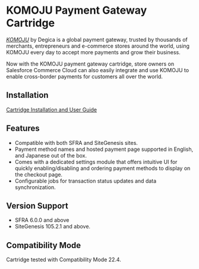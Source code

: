 # KOMOJU Payment Gateway Cartridge

[*KOMOJU*](https://en.komoju.com/) by Degica is a global payment
gateway, trusted by thousands of merchants, entrepreneurs and e-commerce stores around the world, using KOMOJU every day to accept more payments and grow their business.

Now with the KOMOJU payment gateway cartridge, store owners on Salesforce Commerce Cloud can also easily integrate and use KOMOJU to enable cross-border payments for customers all over the world.

## Installation
[Cartridge Installation and User Guide](https://github.com/degica/komoju-salesforce-commerce-cloud/blob/main/komoju-cartridge-installation-and-user-guide.pdf)

## Features
-   Compatible with both SFRA and SiteGenesis sites.
-   Payment method names and hosted payment page supported in English,
    and Japanese out of the box.
-   Comes with a dedicated settings module that offers intuitive UI for quickly
    enabling/disabling and ordering payment methods to display on the
    checkout page.
-   Configurable jobs for transaction status updates and
    data synchronization.

## Version Support
-   SFRA 6.0.0 and above
-   SiteGenesis 105.2.1 and above.

## Compatibility Mode
Cartridge tested with Compatibility Mode 22.4.
